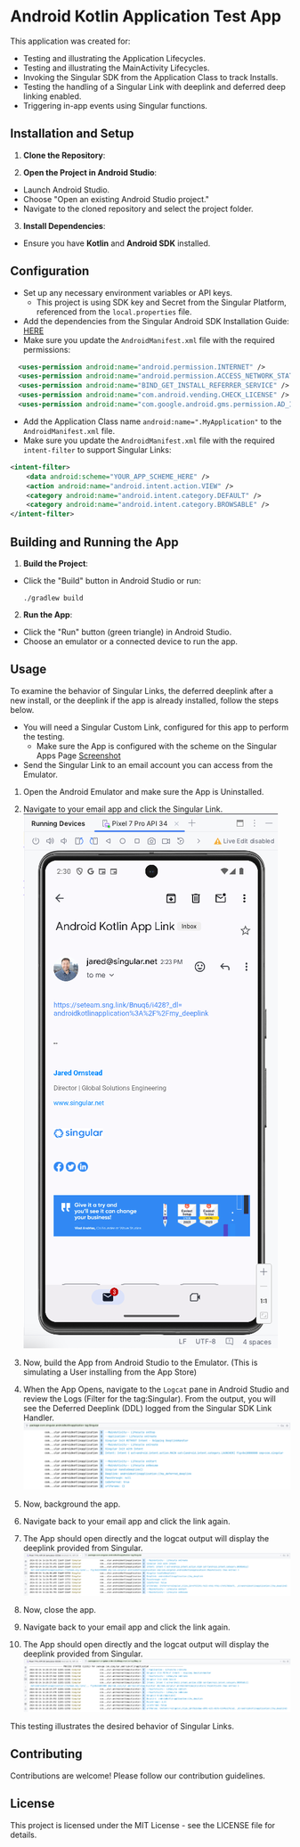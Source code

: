 # Android Kotlin Application Test App
This application was created for:
* Testing and illustrating the Application Lifecycles.
* Testing and illustrating the MainActivity Lifecycles.
* Invoking the Singular SDK from the Application Class to track Installs.
* Testing the handling of a Singular Link with deeplink and deferred deep linking enabled.
* Triggering in-app events using Singular functions.

## Installation and Setup

1. **Clone the Repository**:

2. **Open the Project in Android Studio**:
- Launch Android Studio.
- Choose "Open an existing Android Studio project."
- Navigate to the cloned repository and select the project folder.

3. **Install Dependencies**:
- Ensure you have **Kotlin** and **Android SDK** installed.

## Configuration

- Set up any necessary environment variables or API keys.
    - This project is using SDK key and Secret from the Singular Platform, referenced from the `local.properties` file.
- Add the dependencies from the Singular Android SDK Installation Guide: [HERE](https://support.singular.net/hc/en-us/articles/360037581952-Android-SDK-Integration-Guide)
- Make sure you update the `AndroidManifest.xml` file with the required permissions:
```xml
  <uses-permission android:name="android.permission.INTERNET" />
  <uses-permission android:name="android.permission.ACCESS_NETWORK_STATE" />
  <uses-permission android:name="BIND_GET_INSTALL_REFERRER_SERVICE" />
  <uses-permission android:name="com.android.vending.CHECK_LICENSE" />
  <uses-permission android:name="com.google.android.gms.permission.AD_ID" />
```
- Add the Application Class name `android:name=".MyApplication"` to the `AndroidManifest.xml` file.
- Make sure you update the `AndroidManifest.xml` file with the required `intent-filter` to support Singular Links:
```xml
<intent-filter>
    <data android:scheme="YOUR_APP_SCHEME_HERE" />
    <action android:name="android.intent.action.VIEW" />
    <category android:name="android.intent.category.DEFAULT" />
    <category android:name="android.intent.category.BROWSABLE" />
</intent-filter>
```

## Building and Running the App

1. **Build the Project**:
- Click the "Build" button in Android Studio or run:
  ```
  ./gradlew build
  ```

2. **Run the App**:
- Click the "Run" button (green triangle) in Android Studio.
- Choose an emulator or a connected device to run the app.

## Usage

To examine the behavior of Singular Links, the deferred deeplink after a new install, or the deeplink if the app is already installed, follow the steps below.
- You will need a Singular Custom Link, configured for this app to perform the testing.
    - Make sure the App is configured with the scheme on the Singular Apps Page [Screenshot](https://github.com/jared-singular/android-kotlin-application/blob/main/screenshots/androidkotlinapplication_apps_page.png)
- Send the Singular Link to an email account you can access from the Emulator.
1. Open the Android Emulator and make sure the App is Uninstalled.
2. Navigate to your email app and click the Singular Link.
   ![Email Screenshot with Singular Link](https://github.com/jared-singular/android-kotlin-application/blob/main/screenshots/androidkotlinapplication_email_link.png)
3. Now, build the App from Android Studio to the Emulator. (This is simulating a User installing from the App Store)
4. When the App Opens, navigate to the `Logcat` pane in Android Studio and review the Logs (Filter for the tag:Singular). From the output, you will see the Deferred Deeplink (DDL) logged from the Singular SDK Link Handler.
   ![Logcat Screenshot of Deferred Deeplink](https://github.com/jared-singular/android-kotlin-application/blob/main/screenshots/androidkotlinapplication_deferred_deeplink.png)
5. Now, background the app.
6. Navigate back to your email app and click the link again.
7. The App should open directly and the logcat output will display the deeplink provided from Singular.
   ![Logcat Screenshot of Deeplink from app in background](https://github.com/jared-singular/android-kotlin-application/blob/main/screenshots/androidkotlinapplication_deeplink_backgrounded.png)

8. Now, close the app.
9. Navigate back to your email app and click the link again.
10. The App should open directly and the logcat output will display the deeplink provided from Singular.
    ![Logcat Screenshot of Deeplink from closed app](https://github.com/jared-singular/android-kotlin-application/blob/main/screenshots/androidkotlinapplication_deeplink_closedapp.png)

This testing illustrates the desired behavior of Singular Links.

## Contributing

Contributions are welcome! Please follow our contribution guidelines.

## License

This project is licensed under the MIT License - see the LICENSE file for details.
